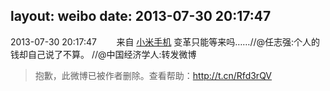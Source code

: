 layout: weibo
date: 2013-07-30 20:17:47
---
2013-07-30 20:17:47  &nbsp;&nbsp;&nbsp;&nbsp;&nbsp;&nbsp; 来自 <a href="http://app.weibo.com/t/feed/22zMnn" rel="nofollow">小米手机</a>
变革只能等来吗……//@任志强:个人的钱却自己说了不算。 //@中国经济学人:转发微博
>  抱歉，此微博已被作者删除。查看帮助：http://t.cn/Rfd3rQV

